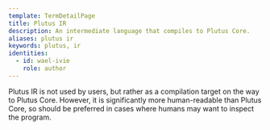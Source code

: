 ```yaml
---
template: TermDetailPage
title: Plutus IR
description: An intermediate language that compiles to Plutus Core.
aliases: plutus ir
keywords: plutus, ir
identities:
  - id: wael-ivie
    role: author
---
```


Plutus IR is not used by users, but rather as a compilation target on the way to Plutus Core. However, it is significantly more human-readable than Plutus Core, so should be preferred in cases where humans may want to inspect the program.

